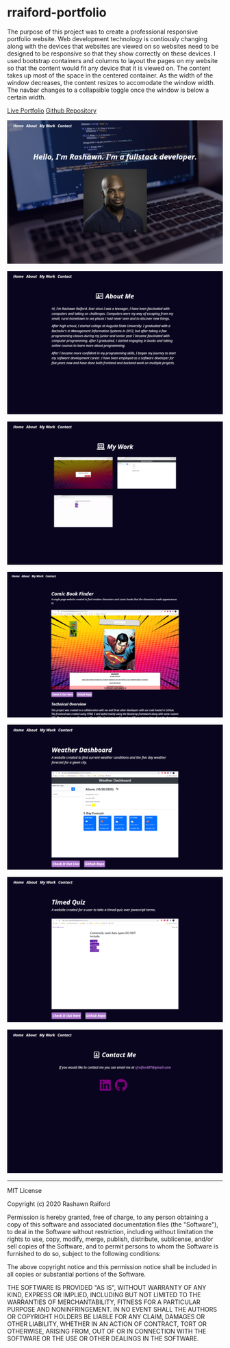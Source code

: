 # rraiford-portfolio

The purpose of this project was to create a professional responsive portfolio website. Web development technology is contiously changing along with the devices that websites are viewed on so websites need to be designed to be responsive so that they show correctly on these devices. I used bootstrap containers and columns to layout the pages on my website so that the content would fit any device that it is viewed on. The content takes up most of the space in the centered container. As the width of the window decreases, the content resizes to accomodate the window width. The navbar changes to a collapsible toggle once the window is below a certain width.

[Live Portfolio](https://raiford2530.github.io/rraiford-portfolio/)
[Github Repository](https://www.github.com/raiford2530/rraiford-portfolio/)

![Home](/assets/images/screenshots/home.png)

![About Me](/assets/images/screenshots/about.png)

![My Work](/assets/images/screenshots/mywork.png)

![ComicBook Finder](/assets/images/screenshots/comicbook-finder.png)

![Weather Dashboard](/assets/images/screenshots/weather-dashboard.png)

![Timed Quiz](/assets/images/screenshots/timed-quiz.png)

![Contact Me](/assets/images/screenshots/contact.png)

-------------------------------------------------------------------------------------------------------------------------------------------------------

MIT License

Copyright (c) 2020 Rashawn Raiford

Permission is hereby granted, free of charge, to any person obtaining a copy
of this software and associated documentation files (the "Software"), to deal
in the Software without restriction, including without limitation the rights
to use, copy, modify, merge, publish, distribute, sublicense, and/or sell
copies of the Software, and to permit persons to whom the Software is
furnished to do so, subject to the following conditions:

The above copyright notice and this permission notice shall be included in all
copies or substantial portions of the Software.

THE SOFTWARE IS PROVIDED "AS IS", WITHOUT WARRANTY OF ANY KIND, EXPRESS OR
IMPLIED, INCLUDING BUT NOT LIMITED TO THE WARRANTIES OF MERCHANTABILITY,
FITNESS FOR A PARTICULAR PURPOSE AND NONINFRINGEMENT. IN NO EVENT SHALL THE
AUTHORS OR COPYRIGHT HOLDERS BE LIABLE FOR ANY CLAIM, DAMAGES OR OTHER
LIABILITY, WHETHER IN AN ACTION OF CONTRACT, TORT OR OTHERWISE, ARISING FROM,
OUT OF OR IN CONNECTION WITH THE SOFTWARE OR THE USE OR OTHER DEALINGS IN THE
SOFTWARE.